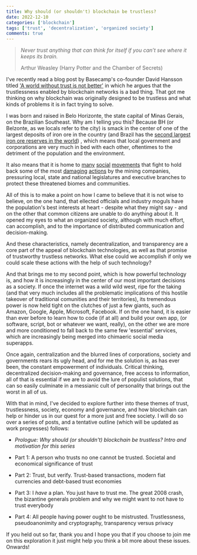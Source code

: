 ```yaml
---
title: Why should (or shouldn't) blockchain be trustless?
date: 2022-12-10
categories: ['blockchain']
tags: ['trust', 'decentralization', 'organized society']
comments: true
---
```


> _Never trust anything that can think for itself if you can’t see where it keeps its brain._
>
> Arthur Weasley (Harry Potter and the Chamber of Secrets)

I've recently read a blog post by Basecamp's co-founder David Hansson titled ['A world without trust is not better'](https://world.hey.com/dhh/a-world-without-trust-is-not-better-93d1c7b5) in which he argues that the trustlessness enabled by blockchain networks is a bad thing. That got me thinking on why blockchain was originally designed to be trustless and what kinds of problems it is in fact trying to solve.

I was born and raised in Belo Horizonte, the state capital of Minas Gerais, on the Brazilian Southeast. Why am I telling you this? Because BH (or Belzonte, as we locals refer to the city) is smack in the center of one of the largest deposits of iron ore in the country (and Brazil has the [second largest iron ore reserves in the world](https://www.nsenergybusiness.com/features/world-iron-ore-reserves-countries/)) , which means that local government and corporations are very much in bed with each other, oftentimes to the detriment of the population and the environment.

It also means that it is home to [many](https://aguasdogandarela.org.br/) [social](https://www.itatiaia.com.br/noticia/ato-contra-instalacao-de-mineradora-na-serra-do-rola-moca-e-marcado-para-este-domingo) [movements](https://manuelzao.ufmg.br/) that fight to hold back some of the most [damaging](https://en.wikipedia.org/wiki/Brumadinho_dam_disaster) [actions](https://en.wikipedia.org/wiki/Mariana_dam_disaster) by the mining companies, pressuring local, state and national legislatures and executive branches to protect these threatened biomes and communities.

All of this is to make a point on how I came to believe that it is not wise to believe, on the one hand, that ellected officials and industry moguls have the population's best interests at heart - despite what they might say - and on the other that common citizens are unable to do anything about it. It opened my eyes to what an organized society, although with much effort, can accomplish, and to the importance of distributed communication and decision-making.

And these characteristics, namely decentralization, and transparency are a core part of the appeal of blockchain technologies, as well as that promise of trustworthy trustless networks. What else could we accomplish if only we could scale these actions with the help of such technology?

And that brings me to my second point, which is how powerful technology is, and how it is increasingly in the center of our most important decisions as a society. If once the internet was a wild wild west, ripe for the taking (and that very much includes all the problematic implications of this hostile takeover of traditional comunities and their territories), its tremendous power is now held tight on the clutches of just a few giants, such as Amazon, Google, Apple, Microsoft, Facebook. If on the one hand, it is easier than ever before to learn how to code (if at all) and build your own app, (or software, script, bot or whatever we want, really), on the other we are more and more conditioned to fall back to the same few 'essential' services, which are increasingly being merged into chimaeric social media superapps.

Once again, centralization and the blurred lines of corporations, society and governments rears its ugly head, and for me the solution is, as has ever been, the constant empowerment of individuals. Critical thinking, decentralized decision-making and governance, free access to information, all of that is essential if we are to avoid the lure of populist solutions, that can so easily culminate in a messianic cult of personality that brings out the worst in all of us.

With that in mind, I've decided to explore further into these themes of trust, trustlessness, society, economy and governance, and how blockchain can help or hinder us in our quest for a more just and free society. I will do so over a series of posts, and a tentative outline (which will be updated as work progresses) follows:

- _Prologue: Why should (or shouldn't) blockchain be trustless?_
  _Intro and motivation for this series_

- Part 1: A person who trusts no one cannot be trusted.
  Societal and economical significance of trust

- Part 2: Trust, but verify.
  Trust-based transactions, modern fiat currencies and debt-based trust economies

- Part 3: I _have_ a plan. You just have to trust me.
  The great 2008 crash, the bizantine generals problem and why we might want to not have to trust everybody

- Part 4: All people having power ought to be mistrusted.
  Trustlessness, pseudoanonimity and cryptography, transparency versus privacy

If you held out so far, thank you and I hope you that if you choose to join me on this exploration it just might help you think a bit more about these issues. Onwards!
